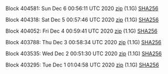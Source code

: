 Block 404581: Sun Dec  6 00:56:11 UTC 2020 [zip](https://dash-bootstrap.ams3.digitaloceanspaces.com/testnet/2020-12-06/bootstrap.dat.zip) (1.1G) [SHA256](https://dash-bootstrap.ams3.digitaloceanspaces.com/testnet/2020-12-06/sha256.txt)

Block 404318: Sat Dec  5 00:57:46 UTC 2020 [zip](https://dash-bootstrap.ams3.digitaloceanspaces.com/testnet/2020-12-05/bootstrap.dat.zip) (1.1G) [SHA256](https://dash-bootstrap.ams3.digitaloceanspaces.com/testnet/2020-12-05/sha256.txt)

Block 404052: Fri Dec  4 00:59:41 UTC 2020 [zip](https://dash-bootstrap.ams3.digitaloceanspaces.com/testnet/2020-12-04/bootstrap.dat.zip) (1.1G) [SHA256](https://dash-bootstrap.ams3.digitaloceanspaces.com/testnet/2020-12-04/sha256.txt)

Block 403788: Thu Dec  3 00:58:34 UTC 2020 [zip](https://dash-bootstrap.ams3.digitaloceanspaces.com/testnet/2020-12-03/bootstrap.dat.zip) (1.1G) [SHA256](https://dash-bootstrap.ams3.digitaloceanspaces.com/testnet/2020-12-03/sha256.txt)

Block 403535: Wed Dec  2 00:51:30 UTC 2020 [zip](https://dash-bootstrap.ams3.digitaloceanspaces.com/testnet/2020-12-02/bootstrap.dat.zip) (1.1G) [SHA256](https://dash-bootstrap.ams3.digitaloceanspaces.com/testnet/2020-12-02/sha256.txt)

Block 403295: Tue Dec  1 01:04:58 UTC 2020 [zip](https://dash-bootstrap.ams3.digitaloceanspaces.com/testnet/2020-12-01/bootstrap.dat.zip) (1.1G) [SHA256](https://dash-bootstrap.ams3.digitaloceanspaces.com/testnet/2020-12-01/sha256.txt)
